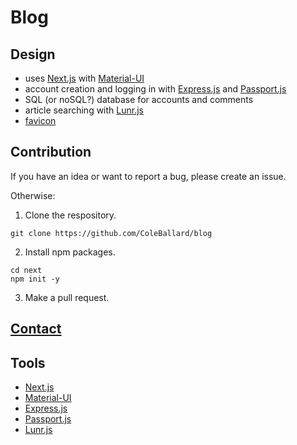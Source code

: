 # Blog

## Design
- uses [Next.js](https://nextjs.org/) with [Material-UI](https://material-ui.com/)
- account creation and logging in with [Express.js](https://expressjs.com/) and [Passport.js](http://www.passportjs.org/)
- SQL (or noSQL?) database for accounts and comments
- article searching with [Lunr.js](https://lunrjs.com/)
- [favicon](https://search.creativecommons.org/photos/9894789b-fa61-41cd-be75-585258ce3810)

## Contribution
If you have an idea or want to report a bug, please create an issue.

Otherwise:

1. Clone the respository.
```shell
git clone https://github.com/ColeBallard/blog
```

2. Install npm packages.
```shell
cd next
npm init -y
```

3. Make a pull request.

## **[Contact](https://coleb.io/contact)**

## Tools
- [Next.js](https://nextjs.org/)
- [Material-UI](https://material-ui.com/)
- [Express.js](https://expressjs.com/)
- [Passport.js](http://www.passportjs.org/)
- [Lunr.js](https://lunrjs.com/)